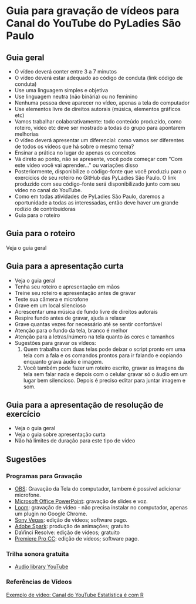 # Guia para gravação de vídeos para Canal do YouTube do PyLadies São Paulo

## Guia geral 

- O vídeo deverá conter entre 3 a 7 minutos
- O vídeo deverá estar adequado ao código de conduta (link código de conduta)
- Use uma linguagem simples e objetiva
- Use linguagem neutra (não binária) ou no feminino
- Nenhuma pessoa deve aparecer no vídeo, apenas a tela do computador
- Use elementos livre de direitos autorais (música, elementos gráficos etc)
- Vamos trabalhar colaborativamente: todo conteúdo produzido, como roteiro, vídeo etc deve ser mostrado a todas do grupo para apontarem melhorias
- O vídeo deverá apresentar um diferencial: como vamos ser diferentes de todos os vídeos que há sobre o mesmo tema?
- Ensinar a prática no lugar de apenas os conceitos
- Vá direto ao ponto, não se apresente, você pode começar com "Com este vídeo você vai aprender..." ou variações disso
- Posteriormente, disponibilize o código-fonte que você produziu para o exercícios de seu roteiro no GitHub das PyLadies São Paulo. O link produzido com seu código-fonte será disponibilizado junto com seu vídeo no canal do YouTube. 
- Como em todas atividades de PyLadies São Paulo, daremos a oportunidade a todas as interessadas, então deve haver um grande rodízio de contribuidoras
- Guia para o roteiro

## Guia para o roteiro

Veja o guia geral

## Guia para a apresentação curta

- Veja o guia geral
- Tenha seu roteiro e apresentação em mãos 
- Treine seu roteiro e apresentação antes de gravar 
- Teste sua câmera e microfone
- Grave em um local silencioso
- Acrescentar uma música de fundo livre de direitos autorais 
- Respire fundo antes de gravar, ajuda a relaxar
- Grave quantas vezes for necessário até se sentir confortável
- Atenção para o fundo da tela, branco é melhor
- Atenção para a letras/número na tela quanto às cores e tamanhos
- Sugestões para gravar os vídeos:
	1) Quem trabalha com duas telas pode deixar o script pronto em uma tela com a fala e os comandos prontos para ir falando e copiando enquanto grava áudio e imagem.
	2) Você também pode fazer um roteiro escrito, gravar as imagens da tela sem falar nada e depois com o celular gravar só o áudio em um lugar bem silencioso. Depois é preciso editar para juntar imagem e som. 


## Guia para a apresentação de resolução de exercício

- Veja o guia geral
- Veja o guia sobre apresentação curta
- Não há limites de duração para este tipo de vídeo

## Sugestões
### Programas para Gravação

- [OBS](https://obsproject.com/): Gravação da Tela do computador, tambem é possível adicionar microfone.
- [Microsoft Office PowerPoint]( https://support.microsoft.com/pt-br/office/gravar-sua-tela-no-powerpoint-0b4c3f65-534c-4cf1-9c59-402b6e9d79d0): gravação de slides e voz.
- [Loom](https://www.loom.com/): gravação de video - não precisa instalar no computador, apenas um plugin no Google Chrome.
- [Sony Vegas](https://www.vegascreativesoftware.com/): edição de vídeos; software pago.
- [Adobe Spark](https://spark.adobe.com/): produção de animações; gratuito
- DaVinci Resolve: edição de vídeos; gratuito
- [Premiere Pro CC](https://www.adobe.com/br/products/premiere.html?gclid=CjwKCAjw8-78BRA0EiwAFUw8LPJTVpfez49ERPFjTjm-Gmen95syrJMUlg3wX5SbpMryQoFgAWhovhoCZWgQAvD_BwE&sdid=KQPPV&mv=search&ef_id=CjwKCAjw8-78BRA0EiwAFUw8LPJTVpfez49ERPFjTjm-Gmen95syrJMUlg3wX5SbpMryQoFgAWhovhoCZWgQAvD_BwE:G:s&s_kwcid=AL!3085!3!473120544393!e!!g!!premiere%20pro%20cc!188196462!10039613382): edição de vídeos; software pago.

### Trilha sonora gratuita

- [Audio library YouTube](https://support.google.com/youtube/answer/3376882?hl=pt-BR)

### Referências de Vídeos
[Exemplo de vídeo: Canal do YouTube Estatística é com R](https://www.youtube.com/watch?v=CBR9sz4mYWM) 
